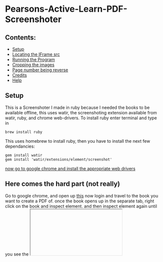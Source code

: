 # Pearsons-Active-Learn-PDF-Screenshoter

## Contents:
- [Setup](#setup)
- [Locating the IFrame src](#here-comes-the-hard-part-not-really)
- [Running the Program](#running-the-program)
- [Cropping the images](#cropping-the-images)
- [Page number being reverse](#uh-oh-the-page-numbers-are-reversed)
- [Credits](#credits)
- [Help](#help)

## Setup
This is a Screenshoter I made in ruby because I needed the books to be available offline, this uses watir, the screenshoting extension available from watir, ruby, and chrome web-drivers. To install ruby enter terminal and type in 
``` 
brew install ruby
``` 
This uses homebrew to install ruby, then you have to install the next few dependancies: 
```
gem install watir 
gem install 'watir/extensions/element/screenshot'
``` 
[now go to google chrome and install the appropriate web drivers](http://chromedriver.chromium.org/downloads)

## Here comes the hard part (not really)
Go to google chrome, and open up [this](https://idp.activeteachonline.com/sso/idp/www/module.php/core/loginuserpass.php?AuthState=_558b21158ff8cf5f59c38e59d88357204d6012af64%3Ahttps%3A%2F%2Fidp.activeteachonline.com%2Fsso%2Fidp%2Fwww%2Fsaml2%2Fidp%2FSSOService.php%3Fspentityid%3Dhttps%253A%252F%252Fwww.pearsonactivelearn.com%26cookieTime%3D1527527354%26RelayState%3D)
now login and travel to the book you want to create a PDF of. 
once the book opens up in the separate tab, right click on the book and inspect element. and then inspect element again until you see the <iframe> tag. once you see that it should say 
```
src = 'some long website'
``` 
copy the `'some long website'` and open up the `PDF maker.rb` program.
now fill out the details where it tells you too 
```ruby 
# Enter your email
username = "USERNAME"   #<------- Username Goes Here 
# Enter your Password
password = "PASSWORD"   #<------ Password Goes Here

# Enter the src of the IFrame
iframesrc = "https://resources.pearsonactivelearn.com/r00/r0036/r003663/r00366335/current/index.html?domain=pearsonactivelearn.com"
```

## Running the Program 
To make sure everything runs smoothly tick the following criteria 
- The program is in an empty folder that doesnt have any previously ran `.png` files
- The `Browser.div(:class => ['panel-body', 'student-book-panel']).as[1].click` on line 36 has the right number in the .as[x] bit, if its the first book in your portal then change it to 0 since its zero indexed. 
- Once the program has reached the end of the pages just terminate it, it shouldnt be able to screenshot anymore pages because it should automatically remove the button but just incase be sure to turn it off 
- if you have a slow internet connection then you should change the following 
```ruby 
sleep(4)  #<------ line 51
```
```ruby 
while pageNumber != 300
    Browser.screenshot.save("#{pageNumber}.png")
    Browser.iframe(:src => "#{iframesrc}" ).div(:class => ['minimal-edge', 'rightEdge']).click
    puts "ScreenShot page: #{pageNumber}"
    puts "travelling to the next page to next page"
    sleep(12)             #<----------- line 58
    pageNumber += 1
end
```
- change the sleep to a larger number, this means the program will take longer to run but it will make sure that the webpage is loaded before taking the screenshot. 
- when the program is runnning try not to press on the screen because it might end up resulting in the page number not changing in the begining. 

## Cropping the images 
To simplify the cropping process go to [BIRME](https://birme.net/?target_width=1183&target_height=902&focal_y=0&auto_focal=false&rename=Page-xxx&border_color=%2342f471) and crop them. To ensure this, first crop them horizontally, and then crop them vertically. 

## Uh Oh, The page numbers are reversed??
No worries (if you're on mac) just open automator (a pre installed app) and open the workflow created. If you want to rebuild it you can using [this](https://apple.stackexchange.com/questions/41967/can-i-efficiently-make-a-pdf-out-of-10-jpeg-images)

## Credits 
- [Watir](https://github.com/watir) 
- [ansoni](https://github.com/ansoni) : The Creater of watir-extensions-element-screenshot
- [Sp1d5r](https://github.com/sp1d5r) (me)

## Help?
If you get stuck or need help message me on my social media's to ensure a reply
- [@Sp1d5r on Instagram](www.instagram.com/sp1d5r)
- [@sp1d5r on snapchat](www.snapchat.com/add/sp1d5r)
- [@sp1d5r_ on twitter](https://twitter.com/sp1d5r_)
